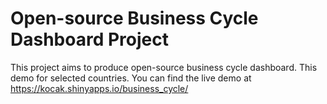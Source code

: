 # Open-source Business Cycle Dashboard Project
This project aims to produce open-source business cycle dashboard.
This demo for selected countries.
You can find the live demo at https://kocak.shinyapps.io/business_cycle/



